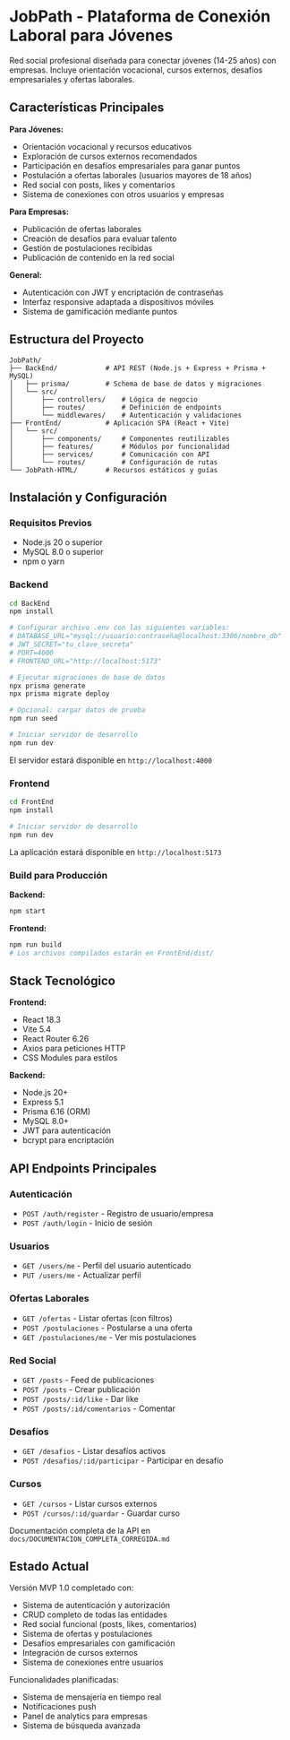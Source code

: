 # JobPath - Plataforma de Conexión Laboral para Jóvenes

Red social profesional diseñada para conectar jóvenes (14-25 años) con empresas. Incluye orientación vocacional, cursos externos, desafíos empresariales y ofertas laborales.

## Características Principales

**Para Jóvenes:**
- Orientación vocacional y recursos educativos
- Exploración de cursos externos recomendados
- Participación en desafíos empresariales para ganar puntos
- Postulación a ofertas laborales (usuarios mayores de 18 años)
- Red social con posts, likes y comentarios
- Sistema de conexiones con otros usuarios y empresas

**Para Empresas:**
- Publicación de ofertas laborales
- Creación de desafíos para evaluar talento
- Gestión de postulaciones recibidas
- Publicación de contenido en la red social

**General:**
- Autenticación con JWT y encriptación de contraseñas
- Interfaz responsive adaptada a dispositivos móviles
- Sistema de gamificación mediante puntos

## Estructura del Proyecto

```
JobPath/
├── BackEnd/            # API REST (Node.js + Express + Prisma + MySQL)
│   ├── prisma/         # Schema de base de datos y migraciones
│   └── src/
│       ├── controllers/    # Lógica de negocio
│       ├── routes/         # Definición de endpoints
│       └── middlewares/    # Autenticación y validaciones
├── FrontEnd/           # Aplicación SPA (React + Vite)
│   └── src/
│       ├── components/     # Componentes reutilizables
│       ├── features/       # Módulos por funcionalidad
│       ├── services/       # Comunicación con API
│       └── routes/         # Configuración de rutas
└── JobPath-HTML/       # Recursos estáticos y guías
```

## Instalación y Configuración

### Requisitos Previos
- Node.js 20 o superior
- MySQL 8.0 o superior
- npm o yarn

### Backend

```bash
cd BackEnd
npm install

# Configurar archivo .env con las siguientes variables:
# DATABASE_URL="mysql://usuario:contraseña@localhost:3306/nombre_db"
# JWT_SECRET="tu_clave_secreta"
# PORT=4000
# FRONTEND_URL="http://localhost:5173"

# Ejecutar migraciones de base de datos
npx prisma generate
npx prisma migrate deploy

# Opcional: cargar datos de prueba
npm run seed

# Iniciar servidor de desarrollo
npm run dev
```

El servidor estará disponible en `http://localhost:4000`

### Frontend

```bash
cd FrontEnd
npm install

# Iniciar servidor de desarrollo
npm run dev
```

La aplicación estará disponible en `http://localhost:5173`

### Build para Producción

**Backend:**
```bash
npm start
```

**Frontend:**
```bash
npm run build
# Los archivos compilados estarán en FrontEnd/dist/
```

## Stack Tecnológico

**Frontend:**
- React 18.3
- Vite 5.4
- React Router 6.26
- Axios para peticiones HTTP
- CSS Modules para estilos

**Backend:**
- Node.js 20+
- Express 5.1
- Prisma 6.16 (ORM)
- MySQL 8.0+
- JWT para autenticación
- bcrypt para encriptación

## API Endpoints Principales

### Autenticación
- `POST /auth/register` - Registro de usuario/empresa
- `POST /auth/login` - Inicio de sesión

### Usuarios
- `GET /users/me` - Perfil del usuario autenticado
- `PUT /users/me` - Actualizar perfil

### Ofertas Laborales
- `GET /ofertas` - Listar ofertas (con filtros)
- `POST /postulaciones` - Postularse a una oferta
- `GET /postulaciones/me` - Ver mis postulaciones

### Red Social
- `GET /posts` - Feed de publicaciones
- `POST /posts` - Crear publicación
- `POST /posts/:id/like` - Dar like
- `POST /posts/:id/comentarios` - Comentar

### Desafíos
- `GET /desafios` - Listar desafíos activos
- `POST /desafios/:id/participar` - Participar en desafío

### Cursos
- `GET /cursos` - Listar cursos externos
- `POST /cursos/:id/guardar` - Guardar curso

Documentación completa de la API en `docs/DOCUMENTACION_COMPLETA_CORREGIDA.md`

## Estado Actual

Versión MVP 1.0 completado con:
- Sistema de autenticación y autorización
- CRUD completo de todas las entidades
- Red social funcional (posts, likes, comentarios)
- Sistema de ofertas y postulaciones
- Desafíos empresariales con gamificación
- Integración de cursos externos
- Sistema de conexiones entre usuarios

Funcionalidades planificadas:
- Sistema de mensajería en tiempo real
- Notificaciones push
- Panel de analytics para empresas
- Sistema de búsqueda avanzada

